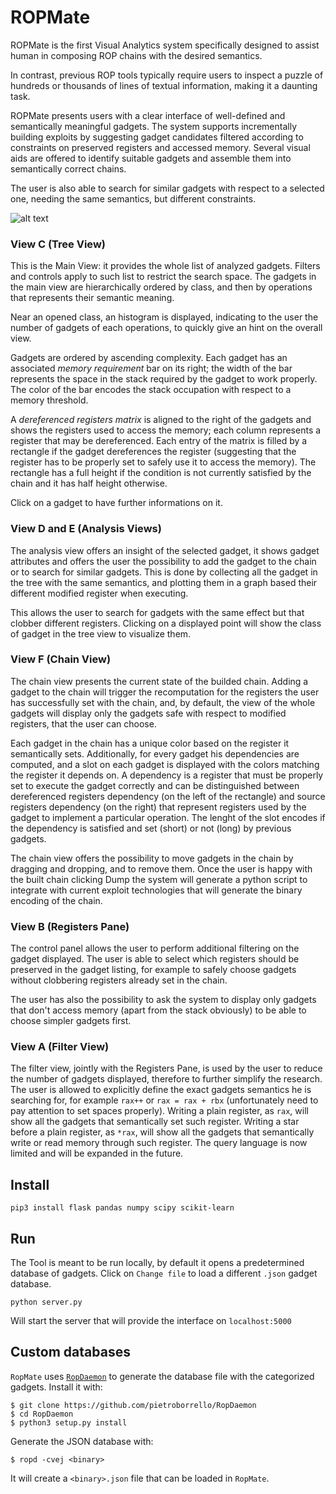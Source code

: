 # ROPMate

ROPMate is the first Visual Analytics system specifically designed to assist human in composing  ROP chains with the desired semantics.

In contrast, previous ROP tools typically require users to inspect a puzzle of hundreds or thousands of lines of textual information, making it a daunting task. 

ROPMate presents users with a clear interface of well-defined and semantically meaningful gadgets. The system supports incrementally building exploits by suggesting gadget candidates filtered according to constraints on preserved registers and accessed memory. Several visual aids are offered to identify suitable gadgets and assemble them into semantically correct chains.

The user is also able to search for similar gadgets with respect to a selected one, needing the same semantics, but different constraints.

![alt text](/images/main.png "ROPMate Screenshot")

### View C (Tree View)
This is the Main View: it provides the whole list of analyzed gadgets. Filters and controls apply to such list to restrict the search space. The gadgets in the main view are hierarchically ordered by class, and then by operations that represents their semantic meaning. 

Near an opened class, an histogram is displayed, indicating to the user the number of gadgets of each operations, to quickly give an hint on the overall view.

Gadgets are ordered by ascending complexity. Each gadget has an associated *memory requirement* bar
on its right; the width of the bar represents the space in the stack required by the gadget to work properly. The color of the bar encodes the stack occupation with respect to a memory threshold.

A *dereferenced registers matrix* is aligned to the right of the gadgets and shows the registers used
to access the memory; each column represents a register that may be dereferenced. Each entry of the matrix is filled by a rectangle if the gadget dereferences the register (suggesting that the register has to be properly set to safely use it to access the memory). The rectangle has a full height if the condition is not currently satisfied by the chain and it has half height otherwise. 

Click on a gadget to have further informations on it.

### View D and E (Analysis Views)
The analysis view offers an insight of the selected gadget, it shows gadget attributes and offers the user the possibility to add the gadget to the chain or to search for similar gadgets. This is done by collecting all the gadget in the tree with the same semantics, and plotting them in a graph based their different modified register when executing. 

This allows the user to search for gadgets with the same effect but that clobber different registers. Clicking on a displayed point will show the class of gadget in the tree view to visualize them.

### View F (Chain View)
The chain view presents the current state of the builded chain. Adding a gadget to the chain will trigger the recomputation for the registers the user has successfully set with the chain, and, by default, the view of the whole gadgets will display only the gadgets safe with respect to modified registers, that the user can choose.

Each gadget in the chain has a unique color based on the register it semantically sets.
Additionally, for every gadget his dependencies are computed, and a slot on each gadget is displayed with the colors matching the register it depends on.
A dependency is a register that must be properly set to execute the gadget correctly and can be distinguished between dereferenced registers dependency (on the left of the rectangle) and source registers dependency (on the right) that represent registers used by the gadget to implement a particular operation.
The lenght of the slot encodes if the dependency is satisfied and set (short) or not (long) by previous gadgets.

The chain view offers the possibility to move gadgets in the chain by dragging and dropping, and to remove them. Once the user is happy with the built chain clicking Dump the system will generate a python script to integrate with current exploit technologies that will generate the binary encoding of the chain.

### View B (Registers Pane)

The control panel allows the user to perform additional filtering on the gadget displayed. The user is able to select which registers should be preserved in the gadget listing, for example to safely choose gadgets without clobbering registers already set in the chain. 

The user has also the possibility to ask the system to display only gadgets that don't access memory (apart from the stack obviously) to be able to choose simpler gadgets first.

### View A (Filter View)

The filter view, jointly with the Registers Pane, is used by the user to reduce the number of gadgets displayed, therefore to further simplify the research. The user is allowed to explicitly define the exact gadgets semantics he is searching for, for example `rax++` or `rax = rax + rbx` (unfortunately need to pay attention to set spaces properly). Writing a plain register, as `rax`, will show all the gadgets that semantically set such register. Writing a star before a plain register, as `*rax`, will show all the gadgets that semantically write or read memory through such register. The query language is now limited and will be expanded in the future.


## Install
```
pip3 install flask pandas numpy scipy scikit-learn
```

## Run

The Tool is meant to be run locally, by default it opens a predetermined database of gadgets. Click on `Change file` to load a different `.json` gadget database.

```
python server.py
```

Will start the server that will provide the interface on `localhost:5000`

## Custom databases

`RopMate` uses [`RopDaemon`](https://github.com/pietroborrello/RopDaemon) to generate the database file with the categorized gadgets.
Install it with:
``` shell
$ git clone https://github.com/pietroborrello/RopDaemon
$ cd RopDaemon
$ python3 setup.py install
```

Generate the JSON database with:
``` shell
$ ropd -cvej <binary>
```

It will create a `<binary>.json` file that can be loaded in `RopMate`.
